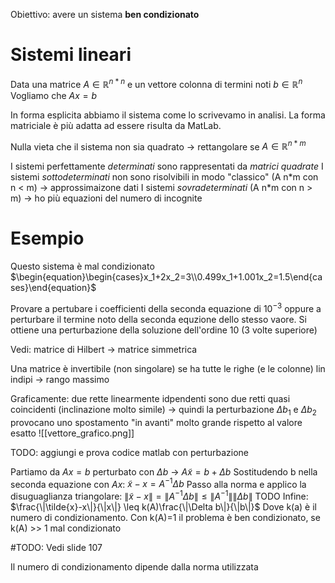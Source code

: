Obiettivo: avere un sistema **ben condizionato**

# Sistemi lineari
Data una matrice $A \in \mathbb{R}^{n*n}$ e un vettore colonna di termini noti $b \in \mathbb{R}^n$
Vogliamo che $Ax=b$

In forma esplicita abbiamo il sistema come lo scrivevamo in analisi. La forma matriciale è più adatta ad essere risulta da MatLab.

Nulla vieta che il sistema non sia quadrato -> rettangolare se $A\in\mathbb{R}^{n*m}$

I sistemi perfettamente *determinati* sono rappresentati da *matrici quadrate*
I sistemi *sottodeterminati* non sono risolvibili in modo "classico" (A n\*m con n < m) -> approssimaizone dati
I sistemi *sovradeterminati* (A n\*m con n > m) -> ho più equazioni del numero di incognite

# Esempio
Questo sistema è mal condizionato
$\begin{equation}\begin{cases}x_1+2x_2=3\\0.499x_1+1.001x_2=1.5\end{cases}\end{equation}$

Provare a pertubare i coefficienti della seconda equazione di $10^{-3}$ oppure a perturbare il termine noto della seconda equzione dello stesso vaore.
Si ottiene una perturbazione della soluzione dell'ordine 10 (3 volte superiore)

Vedi: matrice di Hilbert -> matrice simmetrica

Una matrice è invertibile (non singolare) se ha tutte le righe (e le colonne) lin indipi -> rango massimo

Graficamente: due rette linearmente idpendenti sono due retti quasi coincidenti (inclinazione molto simile) -> quindi la perturbazione $\Delta b_1$ e  $\Delta b_2$ provocano uno spostamento "in avanti" molto grande rispetto al valore esatto
![[vettore_grafico.png]]

TODO: aggiungi e prova codice matlab con perturbazione

Partiamo da $Ax=b$ perturbato con $\Delta b$ -> $A\tilde{x}=b+\Delta b$
Sostitudendo b nella seconda equazione con $Ax$: $\tilde{x}-x=A^{-1}\Delta b$
Passo alla norma e applico la disuguaglianza triangolare: $\|\tilde{x}-x\| = \|A^{-1}\Delta b\| \leq \|A^{-1}\|\|\Delta b\|$
TODO
Infine: $\frac{\|\tilde{x}-x\|}{\|x\|} \leq k(A)\frac{\|\Delta b\|}{\|b\|}$
Dove k(a) è il numero di condizionamento. Con k(A)=1 il problema è ben condizionato, se k(A) >> 1 mal condizionato

#TODO: Vedi slide 107

Il numero di condizionamento dipende dalla norma utilizzata

